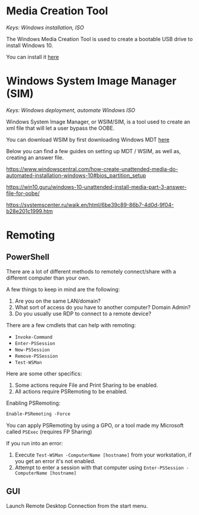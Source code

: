 # Media Creation Tool
*Keys: Windows installation, ISO*

The Windows Media Creation Tool is used to create a bootable USB drive to install Windows 10.

You can install it [here](https://www.microsoft.com/en-us/software-download/windows10)

# Windows System Image Manager (SIM)
*Keys: Windows deployment, automate Windows ISO*

Windows System Image Manager, or WSIM/SIM, is a tool used to create an xml file that will let a user bypass the OOBE.

You can download WSIM by first downloading Windows MDT [here](https://docs.microsoft.com/en-us/sccm/mdt/)

Below you can find a few guides on setting up MDT / WSIM, as well as, creating an answer file.

https://www.windowscentral.com/how-create-unattended-media-do-automated-installation-windows-10#bios_partition_setup

https://win10.guru/windows-10-unattended-install-media-part-3-answer-file-for-oobe/

https://systemscenter.ru/waik.en/html/6be39c89-86b7-4d0d-9f04-b28e201c1999.htm

# Remoting

## PowerShell

There are a lot of different methods to remotely connect/share with a different computer than your own.

A few things to keep in mind are the following:

1. Are you on the same LAN/domain?
2. What sort of access do you have to another computer? Domain Admin?
3. Do you usually use RDP to connect to a remote device?

There are a few cmdlets that can help with remoting:

- `Invoke-Command`
- `Enter-PSSession`
- `New-PSSession`
- `Remove-PSSession`
- `Test-WSMan`

Here are some other specifics:

1. Some actions require File and Print Sharing to be enabled.
2. All actions require PSRemoting to be enabled.

Enabling PSRemoting:

```ps
Enable-PSRemoting -Force
```

You can apply PSRemoting by using a GPO, or a tool made my Microsoft called `PSExec` (requires FP Sharing)

If you run into an error:

1. Execute `Test-WSMan -ComputerName [hostname]` from your workstation, if you get an error it's not enabled.
2. Attempt to enter a session with that computer using `Enter-PSSession -ComputerName [hostname]`

## GUI

Launch Remote Desktop Connection from the start menu.
